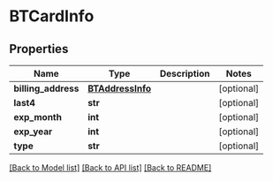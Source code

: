 # BTCardInfo

## Properties
Name | Type | Description | Notes
------------ | ------------- | ------------- | -------------
**billing_address** | [**BTAddressInfo**](BTAddressInfo.md) |  | [optional] 
**last4** | **str** |  | [optional] 
**exp_month** | **int** |  | [optional] 
**exp_year** | **int** |  | [optional] 
**type** | **str** |  | [optional] 

[[Back to Model list]](../README.md#documentation-for-models) [[Back to API list]](../README.md#documentation-for-api-endpoints) [[Back to README]](../README.md)



